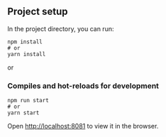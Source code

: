 ## Project setup

In the project directory, you can run:

```
npm install
# or
yarn install
```

or

### Compiles and hot-reloads for development

```
npm run start
# or
yarn start
```

Open [http://localhost:8081](http://localhost:8081) to view it in the browser.


